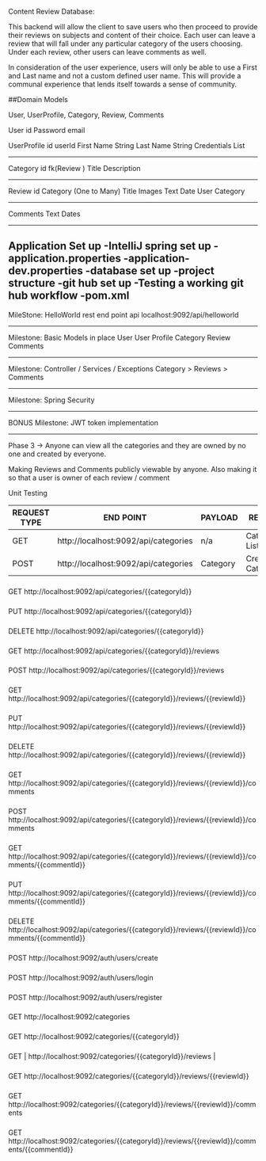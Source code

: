 Content Review Database:

This backend will allow the client to save users who then proceed to provide
their reviews on subjects and content of their choice. Each user can leave a
review that will fall under any particular category of the users choosing. Under
 each review, other users can leave comments as well.

In consideration of the user experience, users will only be able to use a First
and Last name and not a custom defined user name. This will provide a communal
experience that lends itself towards a sense of community.

##Domain Models

User, UserProfile, Category, Review, Comments

User
id
Password
email


UserProfile
id
userId
First Name String
Last Name String
Credentials List<String>

-----

Category
id
fk(Review )
Title
Description

----------

Review
id
Category (One to Many)
Title
Images
Text
Date
User
Category

----------

Comments
Text
Dates


-------


Application Set up
-IntelliJ spring set up
-application.properties
-application-dev.properties
-database set up
-project structure
-git hub set up
    -Testing a working git hub workflow
-pom.xml
----------------

MileStone:
HelloWorld rest end point api
localhost:9092/api/helloworld

----------------


Milestone: Basic Models in place
User
User Profile
Category
Review
Comments

--------

Milestone: Controller / Services / Exceptions
Category > Reviews > Comments

---------

Milestone: Spring Security

----------
BONUS
Milestone: JWT token implementation


-------

Phase 3 -> 
Anyone can view all the categories and they are owned by no one and created 
by everyone.

Making Reviews and Comments publicly viewable by anyone.
Also making it so that a user is owner of each review / comment

Unit Testing 

| REQUEST TYPE     | END POINT | PAYLOAD | RESULTS |
| ----------- | ----------- | ----------- |----------- |
| GET | http://localhost:9092/api/categories|n/a|Categories List
|POST| http://localhost:9092/api/categories|Category|Create Category|

###
GET http://localhost:9092/api/categories/{{categoryId}}

###
PUT http://localhost:9092/api/categories/{{categoryId}}

###
DELETE http://localhost:9092/api/categories/{{categoryId}}

###
GET http://localhost:9092/api/categories/{{categoryId}}/reviews

###
POST http://localhost:9092/api/categories/{{categoryId}}/reviews

###
GET http://localhost:9092/api/categories/{{categoryId}}/reviews/{{reviewId}}

###
PUT http://localhost:9092/api/categories/{{categoryId}}/reviews/{{reviewId}}

###
DELETE http://localhost:9092/api/categories/{{categoryId}}/reviews/{{reviewId}}

###
GET http://localhost:9092/api/categories/{{categoryId}}/reviews/{{reviewId}}/comments

###
POST http://localhost:9092/api/categories/{{categoryId}}/reviews/{{reviewId}}/comments

###
GET http://localhost:9092/api/categories/{{categoryId}}/reviews/{{reviewId}}/comments/{{commentId}}

###
PUT http://localhost:9092/api/categories/{{categoryId}}/reviews/{{reviewId}}/comments/{{commentId}}

###
DELETE http://localhost:9092/api/categories/{{categoryId}}/reviews/{{reviewId}}/comments/{{commentId}}

###
POST http://localhost:9092/auth/users/create

###
POST http://localhost:9092/auth/users/login

###
POST http://localhost:9092/auth/users/register

###
GET http://localhost:9092/categories

###
GET http://localhost:9092/categories/{{categoryId}}

###
GET | http://localhost:9092/categories/{{categoryId}}/reviews |

###
GET http://localhost:9092/categories/{{categoryId}}/reviews/{{reviewId}}

###
GET http://localhost:9092/categories/{{categoryId}}/reviews/{{reviewId}}/comments

###
GET http://localhost:9092/categories/{{categoryId}}/reviews/{{reviewId}}/comments/{{commentId}}




